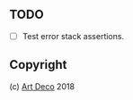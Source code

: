 
## TODO

- [ ] Test error stack assertions.

## Copyright

(c) [Art Deco][1] 2018

[1]: https://artdeco.bz